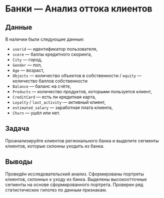   # Банки — Анализ оттока клиентов


## Данные

В наличии были следующие данные:

- `userid` — идентификатор пользователя,
- `score` — баллы кредитного скоринга,
- `City` — город,
- `Gender` — пол,
- `Age` — возраст,
- `Objects` — количество объектов в собственности 
/ `equity`  — количество баллов собственности
- `Balance` — баланс на счёте,
- `Products` — количество продуктов, которыми пользуется клиент,
- `CreditCard` — есть ли кредитная карта,
- `Loyalty` / `last_activity` — активный клиент,
- `estimated_salary` — заработная плата клиента,
- `Churn` — ушёл или нет.

## Задача

Проанализируйте клиентов регионального банка и выделите сегменты клиентов, которые склонны уходить из банка.

## Выводы

Проведён исследовательский анализ. Сформированы портреты клиентов, склонных к уходу из банка. Выделены высокоотточные сегменты на основе сформированного портрета.
Проверен ряд статистических гипотез по данным признакам.
